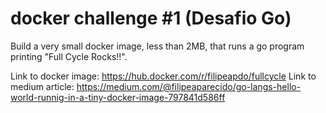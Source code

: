 # docker challenge #1 (Desafio Go)

Build a very small docker image, less than 2MB, that runs a go program printing "Full Cycle Rocks!!".

Link to docker image: https://hub.docker.com/r/filipeapdo/fullcycle
Link to medium article: https://medium.com/@filipeaparecido/go-langs-hello-world-runnig-in-a-tiny-docker-image-797841d586ff
